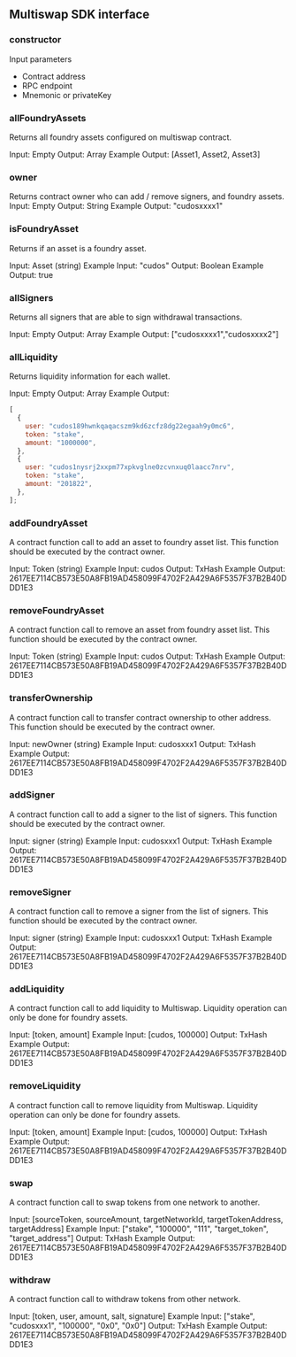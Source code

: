 ## Multiswap SDK interface

### constructor

Input parameters

- Contract address
- RPC endpoint
- Mnemonic or privateKey

### allFoundryAssets

Returns all foundry assets configured on multiswap contract.

Input: Empty
Output: Array<String>
Example Output: [Asset1, Asset2, Asset3]

### owner

Returns contract owner who can add / remove signers, and foundry assets.
Input: Empty
Output: String
Example Output: "cudosxxxx1"

### isFoundryAsset

Returns if an asset is a foundry asset.

Input: Asset (string)
Example Input: "cudos"
Output: Boolean
Example Output: true

### allSigners

Returns all signers that are able to sign withdrawal transactions.

Input: Empty
Output: Array<String>
Example Output: ["cudosxxxx1","cudosxxxx2"]

### allLiquidity

Returns liquidity information for each wallet.

Input: Empty
Output: Array<Liquidity>
Example Output:

```js
[
  {
    user: "cudos189hwnkqaqacszm9kd6zcfz8dg22egaah9y0mc6",
    token: "stake",
    amount: "1000000",
  },
  {
    user: "cudos1nysrj2xxpm77xpkvglne0zcvnxuq0laacc7nrv",
    token: "stake",
    amount: "201822",
  },
];
```

### addFoundryAsset

A contract function call to add an asset to foundry asset list.
This function should be executed by the contract owner.

Input: Token (string)
Example Input: cudos
Output: TxHash
Example Output: 2617EE7114CB573E50A8FB19AD458099F4702F2A429A6F5357F37B2B40DDD1E3

### removeFoundryAsset

A contract function call to remove an asset from foundry asset list.
This function should be executed by the contract owner.

Input: Token (string)
Example Input: cudos
Output: TxHash
Example Output: 2617EE7114CB573E50A8FB19AD458099F4702F2A429A6F5357F37B2B40DDD1E3

### transferOwnership

A contract function call to transfer contract ownership to other address.
This function should be executed by the contract owner.

Input: newOwner (string)
Example Input: cudosxxx1
Output: TxHash
Example Output: 2617EE7114CB573E50A8FB19AD458099F4702F2A429A6F5357F37B2B40DDD1E3

### addSigner

A contract function call to add a signer to the list of signers.
This function should be executed by the contract owner.

Input: signer (string)
Example Input: cudosxxx1
Output: TxHash
Example Output: 2617EE7114CB573E50A8FB19AD458099F4702F2A429A6F5357F37B2B40DDD1E3

### removeSigner

A contract function call to remove a signer from the list of signers.
This function should be executed by the contract owner.

Input: signer (string)
Example Input: cudosxxx1
Output: TxHash
Example Output: 2617EE7114CB573E50A8FB19AD458099F4702F2A429A6F5357F37B2B40DDD1E3

### addLiquidity

A contract function call to add liquidity to Multiswap.
Liquidity operation can only be done for foundry assets.

Input: [token, amount]
Example Input: [cudos, 100000]
Output: TxHash
Example Output: 2617EE7114CB573E50A8FB19AD458099F4702F2A429A6F5357F37B2B40DDD1E3

### removeLiquidity

A contract function call to remove liquidity from Multiswap.
Liquidity operation can only be done for foundry assets.

Input: [token, amount]
Example Input: [cudos, 100000]
Output: TxHash
Example Output: 2617EE7114CB573E50A8FB19AD458099F4702F2A429A6F5357F37B2B40DDD1E3

### swap

A contract function call to swap tokens from one network to another.

Input: [sourceToken, sourceAmount, targetNetworkId, targetTokenAddress, targetAddress]
Example Input: ["stake", "100000", "111", "target_token", "target_address"]
Output: TxHash
Example Output: 2617EE7114CB573E50A8FB19AD458099F4702F2A429A6F5357F37B2B40DDD1E3

### withdraw

A contract function call to withdraw tokens from other network.

Input: [token, user, amount, salt, signature]
Example Input: ["stake", "cudosxxx1", "100000", "0x0", "0x0"]
Output: TxHash
Example Output: 2617EE7114CB573E50A8FB19AD458099F4702F2A429A6F5357F37B2B40DDD1E3

